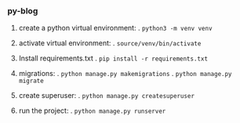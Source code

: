 ### py-blog

1. create a python virtual environment:
    . `python3 -m venv venv`

2. activate virtual environment:
    .  `source/venv/bin/activate`

3. Install requirements.txt 
    .   `pip install -r requirements.txt`

4. migrations:
    . `python manage.py makemigrations`
    . `python manage.py migrate`

5. create superuser:
    . `python manage.py createsuperuser`

6. run the project:
    . `python manage.py runserver`